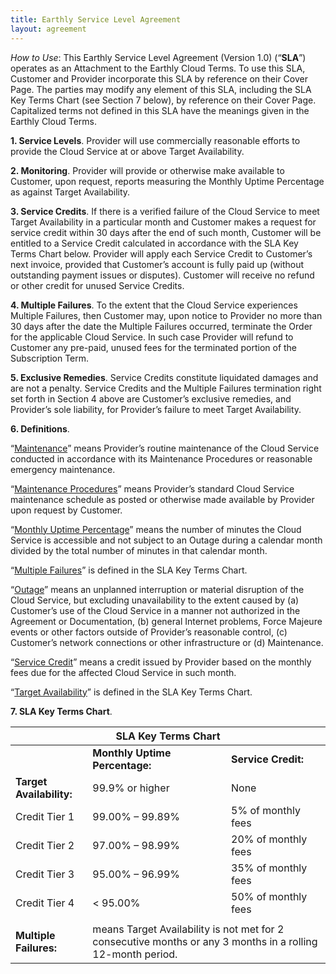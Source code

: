 ```yaml
---
title: Earthly Service Level Agreement
layout: agreement
---
```


<link rel="stylesheet" href="/assets/css/subpage.css">

*How to Use*: This Earthly Service Level Agreement (Version 1.0) (“**SLA**”) operates as an Attachment to the Earthly Cloud Terms. To use this SLA, Customer and Provider incorporate this SLA by reference on their Cover Page. The parties may modify any element of this SLA, including the SLA Key Terms Chart (see Section 7 below), by reference on their Cover Page. Capitalized terms not defined in this SLA have the meanings given in the Earthly Cloud Terms.

**1. Service Levels**. Provider will use commercially reasonable efforts to provide the Cloud Service at or above Target Availability.

**2. Monitoring**. Provider will provide or otherwise make available to Customer, upon request, reports measuring the Monthly Uptime Percentage as against Target Availability.

**3. Service Credits**. If there is a verified failure of the Cloud Service to meet Target Availability in a particular month and Customer makes a request for service credit within 30 days after the end of such month, Customer will be entitled to a Service Credit calculated in accordance with the SLA Key Terms Chart below. Provider will apply each Service Credit to Customer’s next invoice, provided that Customer’s account is fully paid up (without outstanding payment issues or disputes). Customer will receive no refund or other credit for unused Service Credits.

**4. Multiple Failures**. To the extent that the Cloud Service experiences Multiple Failures, then Customer may, upon notice to Provider no more than 30 days after the date the Multiple Failures occurred, terminate the Order for the applicable Cloud Service. In such case Provider will refund to Customer any pre-paid, unused fees for the terminated portion of the Subscription Term.

**5. Exclusive Remedies**. Service Credits constitute liquidated damages and are not a penalty. Service Credits and the Multiple Failures termination right set forth in Section 4 above are Customer’s exclusive remedies, and Provider’s sole liability, for Provider’s failure to meet Target Availability.

**6. Definitions**.

“<ins>Maintenance</ins>” means Provider’s routine maintenance of the Cloud Service conducted in accordance with its Maintenance Procedures or reasonable emergency maintenance.

“<ins>Maintenance Procedures</ins>” means Provider’s standard Cloud Service maintenance schedule as posted or otherwise made available by Provider upon request by Customer.

“<ins>Monthly Uptime Percentage</ins>” means the number of minutes the Cloud Service is accessible and not subject to an Outage during a calendar month divided by the total number of minutes in that calendar month.

“<ins>Multiple Failures</ins>” is defined in the SLA Key Terms Chart.

“<ins>Outage</ins>” means an unplanned interruption or material disruption of the Cloud Service, but excluding unavailability to the extent caused by (a) Customer’s use of the Cloud Service in a manner not authorized in the Agreement or Documentation, (b) general Internet problems, Force Majeure events or other factors outside of Provider’s reasonable control, (c) Customer’s network connections or other infrastructure or (d) Maintenance.

“<ins>Service Credit</ins>” means a credit issued by Provider based on the monthly fees due for the affected Cloud Service in such month.

“<ins>Target Availability</ins>” is defined in the SLA Key Terms Chart.

**7. SLA Key Terms Chart**.

<table class="agreement-table">
  <thead>
    <tr>
      <th colspan="3">SLA Key Terms Chart</th>
    </tr>
  </thead>

  <tbody>
    <tr>
      <td></td>
      <td><b>Monthly Uptime Percentage:</b></td>
      <td><b>Service Credit:</b></td>
    </tr>
    <tr>
      <td><b>Target Availability:</b></td>
      <td>99.9% or higher</td>
      <td>None</td>
    </tr>
    <tr>
      <td>Credit Tier 1</td>
      <td>99.00% – 99.89%</td>
      <td>5% of monthly fees</td>
    </tr>
    <tr>
      <td>Credit Tier 2</td>
      <td>97.00% – 98.99%</td>
      <td>20% of monthly fees</td>
    </tr>
    <tr>
      <td>Credit Tier 3</td>
      <td>95.00% – 96.99%</td>
      <td>35% of monthly fees</td>
    </tr>
    <tr>
      <td>Credit Tier 4</td>
      <td>&lt; 95.00%</td>
      <td>50% of monthly fees</td>
    </tr>
    <tr>
      <td colspan="3"></td>
    </tr>
    <tr>
      <td><b>Multiple Failures:</b></td>
      <td colspan="2">
        means Target Availability is not met for 2 consecutive months or any 3
        months in a rolling 12-month period.
      </td>
    </tr>
  </tbody>
</table>
